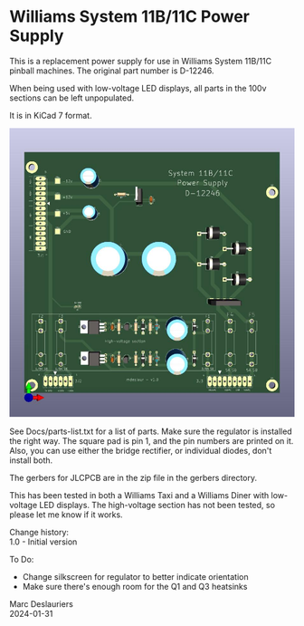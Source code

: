# Williams System 11B/11C Power Supply

This is a replacement power supply for use in Williams System 11B/11C
pinball machines. The original part number is D-12246.

When being used with low-voltage LED displays, all parts in the 100v
sections can be left unpopulated.

It is in KiCad 7 format.

![Render of PCB](Docs/sys11c-power-supply.jpg)

See Docs/parts-list.txt for a list of parts. Make sure the regulator is
installed the right way. The square pad is pin 1, and the pin numbers are
printed on it. Also, you can use either the bridge rectifier, or individual
diodes, don't install both.

The gerbers for JLCPCB are in the zip file in the gerbers directory.

This has been tested in both a Williams Taxi and a Williams Diner with
low-voltage LED displays. The high-voltage section has not been tested, so
please let me know if it works.

Change history:  
1.0 - Initial version  

To Do:  
- Change silkscreen for regulator to better indicate orientation  
- Make sure there's enough room for the Q1 and Q3 heatsinks

Marc Deslauriers  
2024-01-31
